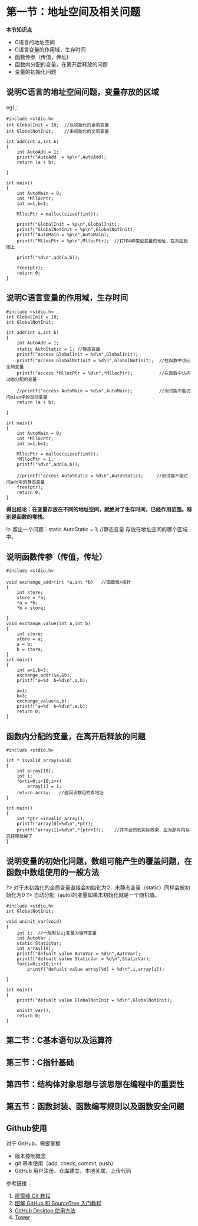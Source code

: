 # 第一节：地址空间及相关问题

**本节知识点**
 
- C语言的地址空间
- C语言变量的作用域，生存时间
- 函数传参（传值，传址)
- 函数内分配的变量，在离开后释放的问题
- 变量的初始化问题

## 说明C语言的地址空间问题，变量存放的区域

eg1：

	#include <stdio.h>
	int GlobalInit = 10;  //以初始化的全局变量
	int GlobalNotInit;    //未初始化的全局变量
	
	int add(int a,int b)
	{
		int AutoAdd = 1;
		printf("AutoAdd  = %p\n",AutoAdd);
		return (a + b);
		
	}
	
	int main()
	{
		int AutoMain = 0;
		int *MllocPtr;
		int a=1,b=1;
		
		MllocPtr = malloc(sizeof(int)); 
	
		printf("GlobalInit = %p\n",GlobalInit);
		printf("GlobalNotInit = %p\n",GlobalNotInit);
		printf("AutoMain = %p\n",AutoMain);
		printf("MllocPtr = %p\n",MllocPtr);  //打印4种类型变量的地址，在对应到图上
		
		printf("%d\n",add(a,b));
		
		free(ptr);
		return 0;
	}


## 说明C语言变量的作用域，生存时间

	#include <stdio.h>
	int GlobalInit = 10;  
	int GlobalNotInit;   
	
	int add(int a,int b)
	{
		int AutoAdd = 1;
		static AutoStatic = 1; //静态变量               
		printf("access GlobalInit = %d\n",GlobalInit);
		printf("access GlobalNotInit = %d\n",GlobalNotInit);  //在函数中访问全局变量
		printf("access *MllocPtr = %d\n",*MllocPtr);  	      //在函数中访问动态分配的变量
	
		//printf("access AutoMain = %d\n",AutoMain);          //测试能不能访问mian中的自动变量
		return (a + b);
		
	}
	
	int main()
	{
		int AutoMain = 0;
		int *MllocPtr;
		int a=1,b=1;
		
		MllocPtr = malloc(sizeof(int)); 
		*MllocPtr = 1;
		printf("%d\n",add(a,b));
		
		//printf("access AutoStatic = %d\n",AutoStatic);     //测试能不能访问add中的静态变量
		free(ptr);
		return 0;
	}

**得出结论：在变量存放在不同的地址空间，就绝对了生存时间，已经作用范围。特别是函数的堆栈。**

!> 留出一个问题：static AutoStatic = 1; //静态变量 存放在地址空间的哪个区域中。

## 说明函数传参（传值，传址）

	#include <stdio.h>
	
	void exchange_addr(int *a,int *b)   //函数栈+指针
	{
		int store;
		store = *a;
		*a = *b;
		*b = store;
		
	}
	void exchange_value(int a,int b)
	{
		int store;
		store = a;
		a = b;
		b = store;
	}
	int main()
	{
		int a=1,b=3;
		exchange_addr(&a,&b);
		printf("a=%d  b=%d\n",a,b);   
	
		a=1;
		b=3;
		exchange_value(a,b);
		printf("a=%d  b=%d\n",a,b);
		return 0;
	}

## 函数内分配的变量，在离开后释放的问题

	#include <stdio.h>
	
	int * invalid_array(void)
	{
		int array[10];
		int i;
		for(i=0;i<10;i++)
			array[i] = i;
		return array;   //返回该数组的首地址
	}
	
	int main()
	{
		int *ptr =invalid_array();
		printf("array[0]=%d\n",*ptr);   
		printf("array[1]=%d\n",*(ptr+1));    //并不会的到实际效果，应为那片内存已经释放掉了
	}

## 说明变量的初始化问题，数组可能产生的覆盖问题，在函数中数组使用的一般方法

?> 对于未初始化的全局变量直接会初始化为0，未静态变量（static）同样会被初始化为0
?> 自动分配（auto)的变量如果未初始化就是一个随机值。

	#include <stdio.h> 
	int GlobalNotInit;   
	
	void uninit_var(void)
	{
		int i;  //一般默认ij变量为循环变量
		int AutoVar ;
		static StaticVar;
		int array[10];
		printf("defualt value AutoVar = %d\n",AutoVar);
		printf("defualt value StaticVar = %d\n",StaticVar);
		for(i=0;i<10;i++)
			printf("defualt value array[%d] = %d\n",i,array[i]);    
	
	}
	
	int main()
	{
		printf("defualt value GlobalNotInit = %d\n",GlobalNotInit);
		
		uninit_var();
		return 0;
	}


## 第二节：C基本语句以及运算符

## 第三节：C指针基础

## 第四节：结构体对象思想与该思想在编程中的重要性 


## 第五节：函数封装、函数编写规则以及函数安全问题


## Github使用


对于 GitHub，需要掌握 

- 版本控制概念
- git 基本使用（add, check, commit, push）
- GitHub 用户注册、仓库建立、本地关联、上传代码

参考链接：

1. [廖雪峰 Git 教程](https://www.liaoxuefeng.com/wiki/0013739516305929606dd18361248578c67b8067c8c017b000)
2. [图解 GitHub 和 SourceTree 入门教程](http://blog.csdn.net/collonn/article/details/39259227)
3. [GitHub Desktop 使用方法](http://blog.csdn.net/harryptter/article/details/51363473)
4. [Tower](https://www.git-tower.com/windows/)



